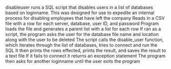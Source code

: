 disableuser runs a SQL script that disables users in a list of databases based on loginname.
This was designed for use to expedite an internal process for disabling employees that have left the company
Reads in a CSV file with a row for each server, database, user ID, and password
Program loads the file and generates a parent list with a list for each row
If ran as a script, the program asks the user for the database file name and location along with the user to be deleted
The script calls the disable_user function, which iterates through the list of databases, tries to connect and run the SQL
It then prints the rows effected, prints the result, and saves the result to a text file
If it fails to connect it returns an exception statement
The program then asks for another loginname until the user exits the program
